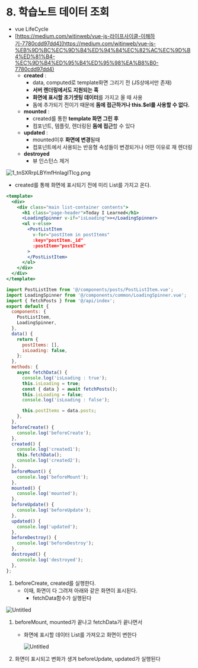 # 8. 학습노트 데이터 조회

- vue LifeCycle
- [https://medium.com/witinweb/vue-js-라이프사이클-이해하기-7780cdd97dd4](https://medium.com/witinweb/vue-js-%EB%9D%BC%EC%9D%B4%ED%94%84%EC%82%AC%EC%9D%B4%ED%81%B4-%EC%9D%B4%ED%95%B4%ED%95%98%EA%B8%B0-7780cdd97dd4)
    - **created** :
        - data, computed로 template화면 그리기 전 (JS상에서만 존재)
        - **서버 렌더링에서도 지원되는 훅**
        - **화면에 표시할 초기셋팅 데이터**를 가지고 올 때 사용
        - 돔에 추가되기 전이기 때문에 **돔에 접근하거나 this.$el를 사용할 수 없다.**
    - **mounted** :
        - created를 통한 **template 화면 그린 후**
        - 컴포넌트, 템플릿, 렌더링된 **돔에 접근**할 수 있다
    - **updated** :
        - mounted이후 **화면에 변경**될때
        - 컴포넌트에서 사용되는 반응형 속성들이 변경되거나 어떤 이유로 재 렌더링
    - **destroyed**
        - 뷰 인스턴스 제거

![1_tnSXRrpLBYmfHnIagITlcg.png](https://s3-us-west-2.amazonaws.com/secure.notion-static.com/7e7525e3-e7fa-487f-8dad-52fd6d0c7b6e/1_tnSXRrpLBYmfHnIagITlcg.png)

- created를 통해 화면에 표시되기 전에 미리 List를 가지고 온다.

```jsx
<template>
  <div>
    <div class="main list-container contents">
      <h1 class="page-header">Today I Learned</h1>
      <LoadingSpinner v-if="isLoading">></LoadingSpinner>
      <ul v-else>
        <PostListItem
          v-for="postItem in postItems"
          :key="postItem._id"
          :postItem="postItem"
        >
        </PostListItem>
      </ul>
    </div>
  </div>
</template>
```

```jsx
import PostListItem from '@/components/posts/PostListItem.vue';
import LoadingSpinner from '@/components/common/LoadingSpinner.vue';
import { fetchPosts } from '@/api/index';
export default {
  components: {
    PostListItem,
    LoadingSpinner,
  },
  data() {
    return {
      postItems: [],
      isLoading: false,
    };
  },
  methods: {
    async fetchData() {
      console.log('isLoading : true');
      this.isLoading = true;
      const { data } = await fetchPosts();
      this.isLoading = false;
      console.log('isLoading : false');

      this.postItems = data.posts;
    },
  },
  beforeCreate() {
    console.log('beforeCreate');
  },
  created() {
    console.log('created1');
    this.fetchData();
    console.log('created2');
  },
  beforeMount() {
    console.log('beforeMount');
  },
  mounted() {
    console.log('mounted');
  },
  beforeUpdate() {
    console.log('beforeUpdate');
  },
  updated() {
    console.log('updated');
  },
  beforeDestroy() {
    console.log('beforeDestroy');
  },
  destroyed() {
    console.log('destroyed');
  },
};
```

1. beforeCreate, created를 실행한다.
    - 이때, 화면이 다 그려져 아래와 같은 화면이 표시된다.
        - fetchData함수가 실행된다

![Untitled](https://s3-us-west-2.amazonaws.com/secure.notion-static.com/8235abf4-7239-4f8b-b8c7-e5bc20fd9f24/Untitled.png)

1. beforeMount, mounted가 끝나고 fetchData가 끝나면서
    - 화면에 표시할 데이터 List를 가져오고 화면이 변한다
        
        ![Untitled](https://s3-us-west-2.amazonaws.com/secure.notion-static.com/cd9a2b16-8ba1-4348-ae01-37d54ec9a64f/Untitled.png)
        

1. 화면이 표시되고 변화가 생겨 beforeUpdate, updated가 실행된다
